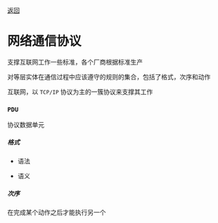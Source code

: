 [返回](../计算机网络.md)

# 网络通信协议

支撑互联网工作一些标准，各个厂商根据标准生产

对等层实体在通信过程中应该遵守的规则的集合，包括了格式，次序和动作



互联网，以 `TCP/IP` 协议为主的一簇协议来支撑其工作



### `PDU`

协议数据单元



##### 格式

- 语法

- 语义

  

##### 次序

在完成某个动作之后才能执行另一个